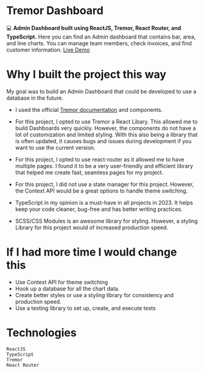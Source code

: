# Tremor Dashboard

💻 **Admin Dashboard built using ReactJS, Tremor, React Router, and TypeScript.**
Here you can find an Admin dashboard that contains bar, area, and line charts. You can manage team members, check invoices, and find customer information.
[Live Demo](https://john-seredich.github.io/tremor-dashboard/)

# Why I built the project this way

My goal was to build an Admin Dashboard that could be developed to use a database in the future.

- I used the official [Tremor documentation](https://www.tremor.so/) and components.

- For this project, I opted to use Tremor a React Libary. This allowed me to build Dashboards very quickly. However, the components do not have a lot of customization and limited styling. With this also being a library that is often updated, it causes bugs and issues during development if you want to use the current version.
- For this project, I opted to use react-router as it allowed me to have multiple pages. I found it to be a very user-friendly and efficient library that helped me create fast, seamless pages for my project.
- For this project, I did not use a state manager for this project. However, the Context API would be a great options to handle theme switching.
- TypeScript in my opinion is a must-have in all projects in 2023. It helps keep your code cleaner, bug-free and has better writing practices.
- SCSS/CSS Modules is an awesome library for styling. However, a styling Library for this project would of increased production speed.

# If I had more time I would change this

- Use Context API for theme switching
- Hook up a database for all the chart data.
- Create better styles or use a styling library for consistency and production speed.
- Use a testing library to set up, create, and execute tests

# Technologies

    ReactJS
    TypeScript
    Tremor
    React Router
